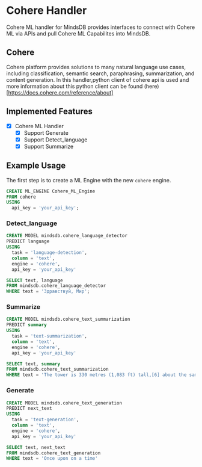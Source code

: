 # Cohere Handler

Cohere ML handler for MindsDB provides interfaces to connect with Cohere ML via APIs and pull Cohere ML Capabilites into MindsDB.

## Cohere

Cohere platform provides solutions to many natural language use cases, including classification, semantic search, paraphrasing, summarization, and content generation. 
In this handler,python client of cohere api is used and more information about this python client can be found (here)[https://docs.cohere.com/reference/about]


## Implemented Features

- [x] Cohere ML Handler
  - [x] Support Generate
  - [x] Support Detect_language 
  - [x] Support Summarize

## Example Usage

The first step is to create a ML Engine with the new `cohere` engine.

~~~~sql
CREATE ML_ENGINE Cohere_ML_Engine
FROM cohere
USING
  api_key = 'your_api_key';
~~~~

### Detect_language 

~~~~sql
CREATE MODEL mindsdb.cohere_language_detector
PREDICT language
USING
  task = 'language-detection',
  column = 'text',
  engine = 'cohere',
  api_key = 'your_api_key'

SELECT text, language
FROM mindsdb.cohere_language_detector
WHERE text = 'Здравствуй, Мир';
~~~~


### Summarize

~~~~sql
CREATE MODEL mindsdb.cohere_text_summarization
PREDICT summary
USING
  task = 'text-summarization',
  column = 'text',
  engine = 'cohere',
  api_key = 'your_api_key'

SELECT text, summary
FROM mindsdb.cohere_text_summarization
WHERE text = 'The tower is 330 metres (1,083 ft) tall,[6] about the same height as an 81-storey building, and the tallest structure in Paris. Its base is square, measuring 125 metres (410 ft) on each side. During its construction, the Eiffel Tower surpassed the Washington Monument to become the tallest human-made structure in the world, a title it held for 41 years until the Chrysler Building in New York City was finished in 1930. It was the first structure in the world to surpass both the 200-metre and 300-metre mark in height. Due to the addition of a broadcasting aerial at the top of the tower in 1957, it is now taller than the Chrysler Building by 5.2 metres (17 ft). Excluding transmitters, the Eiffel Tower is the second tallest free-standing structure in France after the Millau Viaduct. The tower has three levels for visitors, with restaurants on the first and second levels.He decorated it with furniture by Jean Lachaise and invited friends such as Thomas Edison.';
~~~~

### Generate

~~~~sql
CREATE MODEL mindsdb.cohere_text_generation
PREDICT next_text
USING
  task = 'text-generation',
  column = 'text',
  engine = 'cohere',
  api_key = 'your_api_key'

SELECT text, next_text
FROM mindsdb.cohere_text_generation
WHERE text = 'Once upon on a time'
~~~~
